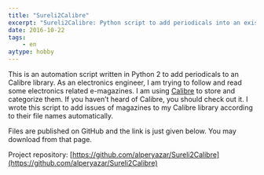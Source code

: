 ```yaml
---
title: "Sureli2Calibre"
excerpt: "Sureli2Calibre: Python script to add periodicals into an existing Calibre library"
date: 2016-10-22
tags:
    - en
aytype: hobby
---
```


This is an automation script written in Python 2 to add periodicals to an
Calibre library. As an electronics engineer, I am trying to follow and read some
electronics related e-magazines. I am using
[Calibre](https://calibre-ebook.com/) to store and categorize them. If you
haven’t heard of Calibre, you should check out it. I wrote this script to add
issues of magazines to my Calibre library according to their file names
automatically.

Files are published on GitHub and the link is just given below. You may download
from that page.

Project repository:
[https://github.com/alperyazar/Sureli2Calibre](https://github.com/alperyazar/Sureli2Calibre)
